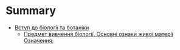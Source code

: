# Summary

* [Вступ до бiологiї та ботанiки](predmet_vivchennya_biologi_osnovni_oznaki_zhivo_materi_oznachennya.md)
   * [Предмет вивчення бiологiї. Основнi ознаки живої матерiї Означення.](predmet_vivchennya_biologi_osnovni_oznaki_zhivo_materi_oznachennya.md)

